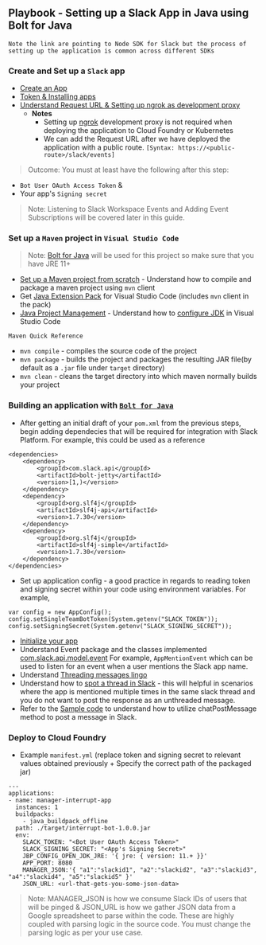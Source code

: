 ## Playbook - Setting up a Slack App in Java using Bolt for Java

`Note the link are pointing to Node SDK for Slack but the process of setting up the application is common across different SDKs`

### Create and Set up a `Slack` app
- [Create an App](https://slack.dev/node-slack-sdk/tutorials/local-development#create-an-app)
- [Token & Installing apps](https://slack.dev/node-slack-sdk/tutorials/local-development#tokens-and-installing-apps)
- [Understand Request URL & Setting up ngrok as development proxy](https://slack.dev/node-slack-sdk/tutorials/local-development#what-is-a-request-URL)
  - __Notes__
    - Setting up [ngrok](https://ngrok.com/) development proxy is not required when deploying the application to Cloud Foundry or Kubernetes
    - We can add the Request URL after we have deployed the application with a public route. ```[Syntax: https://<public-route>/slack/events]```

> Outcome: You must at least have the following after this step:
- `Bot User OAuth Access Token` &
- Your app's `Signing secret`

> Note: Listening to Slack Workspace Events and Adding Event Subscriptions will be covered later in this guide.  

### Set up a `Maven` project in `Visual Studio Code`

> Note: [Bolt for Java](https://api.slack.com/start/building/bolt-java) will be used for this project so make sure that you have JRE 11+
- [Set up a Maven project from scratch](https://spring.io/guides/gs/maven/#scratch) - Understand how to compile and package a maven project using `mvn` client
- Get [Java Extension Pack](https://marketplace.visualstudio.com/items?itemName=vscjava.vscode-java-pack) for Visual Studio Code (includes `mvn` client in the pack)
- [Java Project Management](https://code.visualstudio.com/docs/java/java-project#_project-management) - Understand how to [configure JDK](https://code.visualstudio.com/docs/java/java-project#_configure-jdk) in Visual Studio Code

`Maven Quick Reference`
- `mvn compile` - compiles the source code of the project
- `mvn package` - builds the project and packages the resulting JAR file(by default as a `.jar` file under `target` directory)
- `mvn clean` - cleans the target directory into which maven normally builds your project

### Building an application with [`Bolt for Java`](https://api.slack.com/start/building/bolt-java)

- After getting an initial draft of your `pom.xml` from the previous steps, begin adding dependecies that will be required for integration with Slack Platform. For example, this could be used as a reference
```
<dependencies>
    <dependency>
        <groupId>com.slack.api</groupId>
        <artifactId>bolt-jetty</artifactId>
        <version>[1,)</version>
    </dependency>
    <dependency>
        <groupId>org.slf4j</groupId>
        <artifactId>slf4j-api</artifactId>
        <version>1.7.30</version>
    </dependency>
    <dependency>
        <groupId>org.slf4j</groupId>
        <artifactId>slf4j-simple</artifactId>
        <version>1.7.30</version>
    </dependency>
</dependencies>
```
- Set up application config - a good practice in regards to reading token and signing secret within your code using environment variables. For example,
```
var config = new AppConfig();
config.setSingleTeamBotToken(System.getenv("SLACK_TOKEN"));
config.setSigningSecret(System.getenv("SLACK_SIGNING_SECRET"));
```
- [Initialize your app](https://api.slack.com/start/building/bolt-java#initalize)
- Understand Event package and the classes implemented [com.slack.api.model.event](https://oss.sonatype.org/service/local/repositories/releases/archive/com/slack/api/slack-api-model/1.6.1/slack-api-model-1.6.1-javadoc.jar/!/com/slack/api/model/event/package-summary.html) For example, `AppMentionEvent` which can be used to listen for an event when a user mentions the Slack app name.
- Understand [Threading messages lingo](https://api.slack.com/messaging/managing#threading)
- Understand how to [spot a thread in Slack](https://api.slack.com/messaging/retrieving#finding_threads) - this will helpful in scenarios where the app is mentioned multiple times in the same slack thread and you do not want to post the response as an unthreaded message.
- Refer to the [Sample code](https://api.slack.com/methods/chat.postMessage/code) to understand how to utilize chatPostMessage method to post a message in Slack.

### Deploy to Cloud Foundry
- Example `manifest.yml` (replace token and signing secret to relevant values obtained previously + Specify the correct path of the packaged jar)
```
---
applications:
- name: manager-interrupt-app
  instances: 1
  buildpacks: 
    - java_buildpack_offline
  path: ./target/interrupt-bot-1.0.0.jar
  env:
    SLACK_TOKEN: "<Bot User OAuth Access Token>"
    SLACK_SIGNING_SECRET: "<App's Signing Secret>"
    JBP_CONFIG_OPEN_JDK_JRE: '{ jre: { version: 11.+ }}'
    APP_PORT: 8080
    MANAGER_JSON:'{ "a1":"slackid1", "a2":"slackid2", "a3":"slackid3", "a4":"slackid4", "a5":"slackid5" }'
    JSON_URL: <url-that-gets-you-some-json-data>
```
> Note: MANAGER_JSON is how we consume Slack IDs of users that will be pinged & JSON_URL is how we gather JSON data from a Google spreadsheet to parse within the code. These are highly coupled with parsing logic in the source code. You must change the parsing logic as per your use case.
